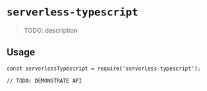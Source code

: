 # `serverless-typescript`

> TODO: description

## Usage

```
const serverlessTypescript = require('serverless-typescript');

// TODO: DEMONSTRATE API
```
